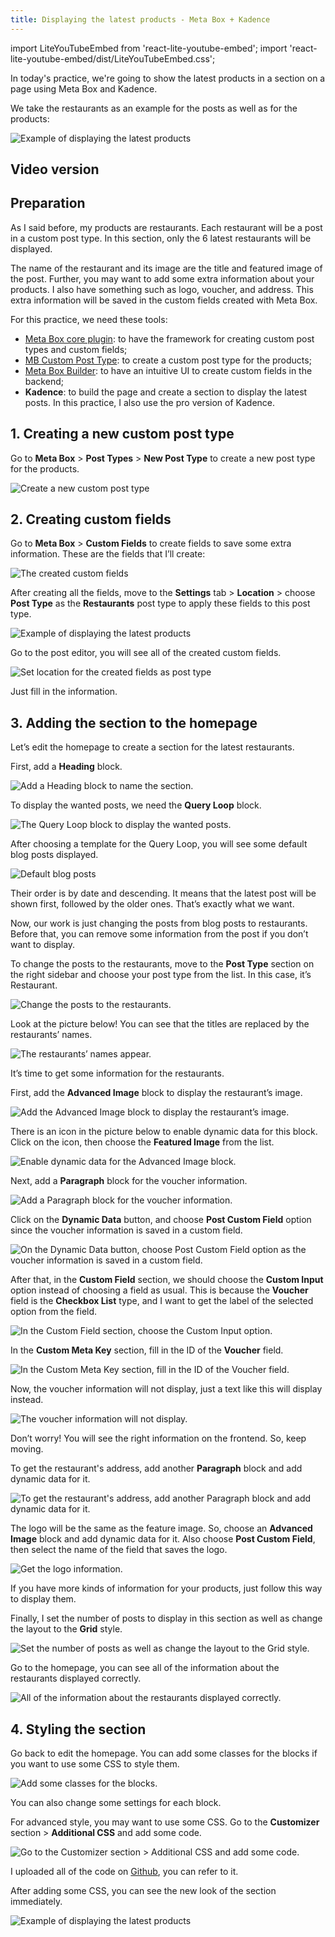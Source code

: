 ```yaml
---
title: Displaying the latest products - Meta Box + Kadence
---
```


import LiteYouTubeEmbed from 'react-lite-youtube-embed';
import 'react-lite-youtube-embed/dist/LiteYouTubeEmbed.css';

In today's practice, we're going to show the latest products in a section on a page using Meta Box and Kadence.

We take the restaurants as an example for the posts as well as for the products:

![Example of displaying the latest products](https://i.imgur.com/01E3Bmk.png)

## Video version

<LiteYouTubeEmbed id='XdOk6JDqsz8'/>

## Preparation

As I said before, my products are restaurants. Each restaurant will be a post in a custom post type. In this section, only the 6 latest restaurants will be displayed.

The name of the restaurant and its image are the title and featured image of the post. Further, you may want to add some extra information about your products. I also have something such as logo, voucher, and address. This extra information will be saved in the custom fields created with Meta Box.

For this practice, we need these tools:

* [Meta Box core plugin](https://wordpress.org/plugins/meta-box/): to have the framework for creating custom post types and custom fields;
* [MB Custom Post Type](https://metabox.io/plugins/custom-post-type/): to create a custom post type for the products;
* [Meta Box Builder](https://metabox.io/plugins/meta-box-builder/): to have an intuitive UI to create custom fields in the backend;
* **Kadence**: to build the page and create a section to display the latest posts. In this practice, I also use the pro version of Kadence.

## 1. Creating a new custom post type

Go to **Meta Box** > **Post Types** > **New Post Type** to create a new post type for the products.

![Create a new custom post type](https://i.imgur.com/pcT8HOJ.png)

## 2. Creating custom fields

Go to **Meta Box** > **Custom Fields** to create fields to save some extra information. These are the fields that I’ll create:

![The created custom fields](https://i.imgur.com/adhttur.png)

After creating all the fields, move to the **Settings** tab > **Location** > choose **Post Type** as the **Restaurants** post type to apply these fields to this post type.

![Example of displaying the latest products](https://i.imgur.com/54ft9WW.png)

Go to the post editor, you will see all of the created custom fields.

![Set location for the created fields as post type](https://i.imgur.com/IAKTEc1.png)

Just fill in the information.

## 3. Adding the section to the homepage

Let’s edit the homepage to create a section for the latest restaurants.

First, add a **Heading** block.

![Add a Heading block to name the section.](https://i.imgur.com/N11vyYC.png)

To display the wanted posts, we need the **Query Loop** block.

![The Query Loop block to display the wanted posts.](https://i.imgur.com/i8QsY97.png)

After choosing a template for the Query Loop, you will see some default blog posts displayed.

![Default blog posts](https://i.imgur.com/1Vu81kx.png)

Their order is by date and descending. It means that the latest post will be shown first, followed by the older ones. That’s exactly what we want.

Now, our work is just changing the posts from blog posts to restaurants. Before that, you can remove some information from the post if you don’t want to display.

To change the posts to the restaurants, move to the **Post Type** section on the right sidebar and choose your post type from the list. In this case, it’s Restaurant.

![Change the posts to the restaurants.](https://i.imgur.com/wvtBCyw.png)

Look at the picture below! You can see that the titles are replaced by the restaurants’ names.

![The restaurants’ names appear.](https://i.imgur.com/pQgpHD6.png)

It’s time to get some information for the restaurants.

First, add the **Advanced Image** block to display the restaurant’s image.

![Add the Advanced Image block to display the restaurant’s image.](https://i.imgur.com/rROhRIz.png)

There is an icon in the picture below to enable dynamic data for this block. Click on the icon, then choose the **Featured Image** from the list.

![Enable dynamic data for the Advanced Image block.](https://i.imgur.com/Va8AwRy.gif)

Next, add a **Paragraph** block for the voucher information.

![Add a Paragraph block for the voucher information.](https://i.imgur.com/ncKh6H3.png)

Click on the **Dynamic Data** button, and choose **Post Custom Field** option since the voucher information is saved in a custom field.

![On the Dynamic Data button, choose Post Custom Field option as the voucher information is saved in a custom field.](https://i.imgur.com/zcun9om.png)

After that, in the **Custom Field** section, we should choose the **Custom Input** option instead of choosing a field as usual. This is because the **Voucher** field is the **Checkbox List** type, and I want to get the label of the selected option from the field.

![In the Custom Field section, choose the Custom Input option.](https://i.imgur.com/D0lvNJh.png)

In the **Custom Meta Key** section, fill in the ID of the **Voucher** field.

![In the Custom Meta Key section, fill in the ID of the Voucher field.](https://i.imgur.com/sjDcUF3.png)

Now, the voucher information will not display, just a text like this will display instead.

![The voucher information will not display.](https://i.imgur.com/EQ3VxZa.png)

Don’t worry! You will see the right information on the frontend. So, keep moving.

To get the restaurant's address, add another **Paragraph** block and add dynamic data for it.

![To get the restaurant's address, add another Paragraph block and add dynamic data for it.](https://i.imgur.com/niwXUZh.gif)

The logo will be the same as the feature image. So, choose an **Advanced Image** block and add dynamic data for it. Also choose **Post Custom Field**, then select the name of the field that saves the logo.

![Get the logo information.](https://i.imgur.com/fbe1qGo.gif)

If you have more kinds of information for your products, just follow this way to display them.

Finally, I set the number of posts to display in this section as well as change the layout to the **Grid** style.

![Set the number of posts as well as change the layout to the Grid style.](https://i.imgur.com/DESNmos.png)

Go to the homepage, you can see all of the information about the restaurants displayed correctly.

![All of the information about the restaurants displayed correctly.](https://i.imgur.com/EYqkotZ.png)

## 4. Styling the section

Go back to edit the homepage. You can add some classes for the blocks if you want to use some CSS to style them.

![Add some classes for the blocks.](https://i.imgur.com/lvFxvCm.png)

You can also change some settings for each block.

For advanced style, you may want to use some CSS. Go to the **Customizer** section > **Additional CSS** and add some code.

![Go to the Customizer section > Additional CSS and add some code.](https://i.imgur.com/9fjCotG.png)

I uploaded all of the code on [Github](https://github.com/wpmetabox/tutorials/blob/master/display-the-latest-products-with-Kadence/custom.css), you can refer to it.

After adding some CSS, you can see the new look of the section immediately.

![Example of displaying the latest products](https://i.imgur.com/01E3Bmk.png)
